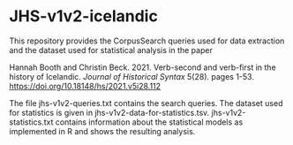 # JHS-v1v2-icelandic

This repository provides the CorpusSearch queries used for data extraction and the dataset used for statistical analysis in the paper

Hannah Booth and Christin Beck. 2021. Verb-second and verb-first in the history of Icelandic. _Journal of Historical Syntax_ 5(28). pages 1-53. 
https://doi.org/10.18148/hs/2021.v5i28.112

The file jhs-v1v2-queries.txt contains the search queries.
The dataset used for statistics is given in jhs-v1v2-data-for-statistics.tsv.
jhs-v1v2-statistics.txt contains information about the statistical models as implemented in R and shows the resulting analysis.

